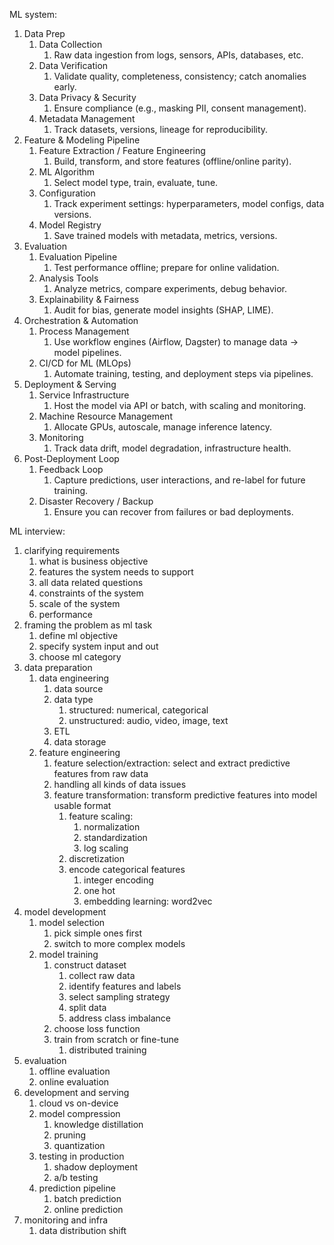 ML system:
1. Data Prep
   1. Data Collection
      1. Raw data ingestion from logs, sensors, APIs, databases, etc.
   2. Data Verification
      1. Validate quality, completeness, consistency; catch anomalies early.
   3. Data Privacy & Security
      1. Ensure compliance (e.g., masking PII, consent management).
   4. Metadata Management
      1. Track datasets, versions, lineage for reproducibility.
2. Feature & Modeling Pipeline
   1. Feature Extraction / Feature Engineering
      1. Build, transform, and store features (offline/online parity).
   2. ML Algorithm
      1. Select model type, train, evaluate, tune.
   3. Configuration
      1. Track experiment settings: hyperparameters, model configs, data versions.
   4. Model Registry
      1. Save trained models with metadata, metrics, versions.
3. Evaluation
   1. Evaluation Pipeline
      1. Test performance offline; prepare for online validation.
   2. Analysis Tools
      1. Analyze metrics, compare experiments, debug behavior.
   3. Explainability & Fairness
      1. Audit for bias, generate model insights (SHAP, LIME).
4. Orchestration & Automation
   1. Process Management
      1. Use workflow engines (Airflow, Dagster) to manage data → model pipelines.
   2. CI/CD for ML (MLOps)
      1. Automate training, testing, and deployment steps via pipelines.
5. Deployment & Serving
   1. Service Infrastructure
      1. Host the model via API or batch, with scaling and monitoring.
   2. Machine Resource Management
      1. Allocate GPUs, autoscale, manage inference latency.
   3. Monitoring
      1. Track data drift, model degradation, infrastructure health.
6. Post-Deployment Loop
   1. Feedback Loop
      1. Capture predictions, user interactions, and re-label for future training.
   2. Disaster Recovery / Backup
      1. Ensure you can recover from failures or bad deployments.


ML interview:
1. clarifying requirements
   1. what is business objective
   2. features the system needs to support
   3. all data related questions
   4. constraints of the system
   5. scale of the system
   6. performance
2. framing the problem as ml task
   1. define ml objective
   2. specify system input and out
   3. choose ml category
3. data preparation
   1. data engineering
      1. data source
      2. data type
         1. structured: numerical, categorical
         2. unstructured: audio, video, image, text
      3. ETL
      4. data storage
   2. feature engineering
      1. feature selection/extraction: select and extract predictive features from raw data
      2. handling all kinds of data issues
      3. feature transformation: transform predictive features into model usable format
         1. feature scaling: 
            1. normalization
            2. standardization
            3. log scaling
         2. discretization
         3. encode categorical features
            1. integer encoding
            2. one hot
            3. embedding learning: word2vec
4. model development
   1. model selection
      1. pick simple ones first
      2. switch to more complex models
   2. model training
      1. construct dataset
         1. collect raw data
         2. identify features and labels
         3. select sampling strategy
         4. split data
         5. address class imbalance
      2. choose loss function
      3. train from scratch or fine-tune
         1. distributed training
5. evaluation
   1. offline evaluation
   2. online evaluation
6. development and serving
   1. cloud vs on-device
   2. model compression
      1. knowledge distillation
      2. pruning
      3. quantization
   3. testing in production
      1. shadow deployment
      2. a/b testing
   4. prediction pipeline
      1. batch prediction
      2. online prediction
7. monitoring and infra
   1. data distribution shift